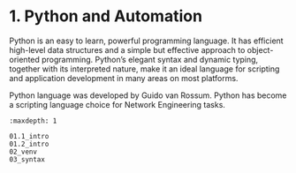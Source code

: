 # 1. Python and Automation

Python is an easy to learn, powerful programming language. It has efficient high-level data structures and a simple but effective approach to object-oriented programming. Python’s elegant syntax and dynamic typing, together with its interpreted nature, make it an ideal language for scripting and application development in many areas on most platforms.

Python language was developed by Guido van Rossum. Python has become a scripting language choice for Network Engineering tasks.

```{toctree}
:maxdepth: 1

01.1_intro
01.2_intro
02_venv
03_syntax
```
